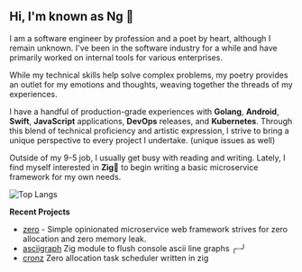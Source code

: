 ## Hi, I'm known as Ng 👋


I am a software engineer by profession and a poet by heart, although I remain unknown. I've been in the software industry for a while and have primarily worked on internal tools for various enterprises. 

While my technical skills help solve complex problems, my poetry provides an outlet for my emotions and thoughts, weaving together the threads of my experiences.

I have a handful of production-grade experiences with **Golang**, **Android**, **Swift**, **JavaScript** applications, **DevOps** releases, and **Kubernetes**. Through this blend of technical proficiency and artistic expression, I strive to bring a unique perspective to every project I undertake. (unique issues as well)

Outside of my 9-5 job, I usually get busy with reading and writing. Lately, I find myself interested in  **Zig**🦎  to begin writing a basic microservice framework for my own needs.


![Top Langs](https://github-readme-stats.vercel.app/api/top-langs/?username=im-ng&layout=compact)

**Recent Projects**

- [zero](https://github.com/im-ng/asciigraph) - Simple opinionated microservice web framework strives for zero allocation and zero memory leak.
- [asciigraph](https://github.com/im-ng/asciigraph) Zig module to flush console ascii line graphs ╭┈╯
- [cronz](https://github.com/im-ng/cronz) Zero allocation task scheduler written in zig